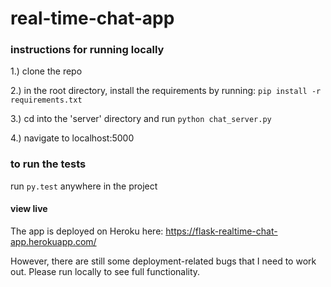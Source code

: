 # real-time-chat-app

### instructions for running locally
1.) clone the repo 

2.) in the root directory, install the requirements by running: `pip install -r requirements.txt`

3.) cd into the 'server' directory and run `python chat_server.py`

4.) navigate to localhost:5000 

### to run the tests
run `py.test` anywhere in the project

#### view live
The app is deployed on Heroku here: https://flask-realtime-chat-app.herokuapp.com/ 

However, there are still some deployment-related bugs that I need to work out. Please run locally to see full functionality.
